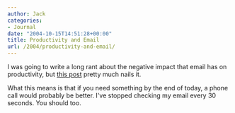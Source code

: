 ```yaml
---
author: Jack
categories:
- Journal
date: "2004-10-15T14:51:28+00:00"
title: Productivity and Email
url: /2004/productivity-and-email/
---
```


I was going to write a long rant about the negative impact that email has on productivity, but [this post][1] pretty much nails it.

What this means is that if you need something by the end of today, a phone call would probably be better. I've stopped checking my email every 30 seconds. You should too.

 [1]: http://www.w-uh.com/articles/030308-tyranny_of_email.html